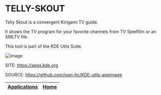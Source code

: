 # TELLY-SKOUT

 Telly Skout is a convergent Kirigami TV guide. 
 
 It shows the TV program for your favorite channels from TV Spielfilm  or an XMLTV file.

 This tool is part of the KDE Utils Suite.

 ![image](https://cdn.kde.org/screenshots/telly-skout/sort-favorites.png)

 SITE: https://apps.kde.org

 SOURCE: https://github.com/ivan-hc/KDE-utils-appimage

 | [Applications](https://portable-linux-apps.github.io/apps.html) | [Home](https://portable-linux-apps.github.io)
 | --- | --- |
